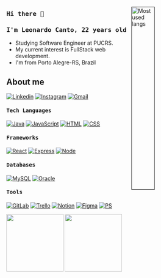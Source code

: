 
[<img align="right" src="https://camo.githubusercontent.com/c1dcb74cc1c1835b1d716f5051499a2814c683c806b15f04b0eba492863703e9/68747470733a2f2f63646e2e6472696262626c652e636f6d2f75736572732f3733303730332f73637265656e73686f74732f363538313234332f6176656e746f2e676966" alt="Most used langs" width="35%" /> ]()
### <samp>Hi there 👋</samp>

### <samp> I'm Leonardo Canto, 22 years old </samp>


- Studying Software Engineer at PUCRS.
- My current interest is FullStack web development.
- I'm from Porto Alegre-RS, Brazil


## About me
[![Linkedin](https://img.shields.io/badge/LinkedIn-0077B5?style=for-the-badge&logo=linkedin&logoColor=white)](https://www.linkedin.com/in/leonardo-machado1/)
[![Instagram](https://img.shields.io/badge/Instagram-E4405F?style=for-the-badge&logo=instagram&logoColor=white)](https://www.instagram.com/_leonardocanto/)
[![Gmail](https://img.shields.io/badge/Gmail-D14836?style=for-the-badge&logo=gmail&logoColor=white)](mailto:leonardo.machado785@gmail.com)

#### <samp> Tech Languages </samp>
[![Java](https://img.shields.io/badge/Java-ED8B00?style=for-the-badge&logo=openjdk&logoColor=white)]()
[![JavaScript](https://img.shields.io/badge/JavaScript-323330?style=for-the-badge&logo=javascript&logoColor=F7DF1E)]()
[![HTML](https://img.shields.io/badge/HTML5-E34F26?style=for-the-badge&logo=html5&logoColor=white)]()
[![CSS](https://img.shields.io/badge/CSS3-1572B6?style=for-the-badge&logo=css3&logoColor=white)]()


#### <samp> Frameworks </samp>
[![React](https://img.shields.io/badge/React-20232A?style=for-the-badge&logo=react&logoColor=61DAFB)]()
[![Express](https://img.shields.io/badge/Express.js-404D59?style=for-the-badge)]()
[![Node](https://img.shields.io/badge/Node.js-43853D?style=for-the-badge&logo=node.js&logoColor=white)]()  


 
#### <samp> Databases </samp>
[![MySQL](https://img.shields.io/badge/MySQL-00000F?style=for-the-badge&logo=mysql&logoColor=white)]()
[![Oracle](https://img.shields.io/badge/Oracle-F80000?style=for-the-badge&logo=oracle&logoColor=black)]()

 
#### <samp> Tools </samp>
[![GitLab](https://img.shields.io/badge/GitLab-330F63?style=for-the-badge&logo=gitlab&logoColor=white)](https://tools.ages.pucrs.br/leonardo.canto)
[![Trello](https://img.shields.io/badge/Trello-0052CC?style=for-the-badge&logo=trello&logoColor=white)]()
[![Notion](https://img.shields.io/badge/Notion-000000?style=for-the-badge&logo=notion&logoColor=white)]()
[![Figma](https://img.shields.io/badge/Figma-F24E1E?style=for-the-badge&logo=figma&logoColor=white)]()
[![PS](https://img.shields.io/badge/Adobe%20Photoshop-31A8FF?style=for-the-badge&logo=Adobe%20Photoshop&logoColor=black)]()


<a href="https://github.com/leocanto">
     <img align="left" height="150em" src="https://github-readme-stats.vercel.app/api?username=leocanto&count_private=true&include_all_commits=true&show_icons=true&theme=tokyonight&hide_border=false&show_owner=true"/>
</a>
<a href="https://github.com/leocanto">
     <img align="left" height="150em" src="https://github-readme-stats.vercel.app/api/top-langs/?username=leocanto&theme=tokyonight&hide_border=false&&layout=compact"/>
</a>

 
 
